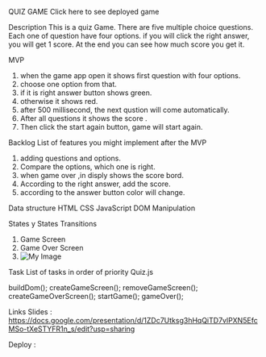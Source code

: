 QUIZ GAME
Click here to see deployed game

Description
This is a quiz Game. There are five multiple choice questions. Each one of question have four options. if you will click the right answer, you will get 1 score. At the end you can see how much score you get it.

MVP
   1. when the game app open it shows first question with four options.
   2. choose one option from that.
   3. if it is right answer button shows green.
   4. otherwise it shows red.
   5. after 500 millisecond, the next qustion will come automatically.
   6. After all questions it shows the score .
   7. Then click the start again button, game will start again.

Backlog
List of features you might implement after the MVP
1. adding questions and options.
2. Compare the options, which one is right.
3. when game over ,in disply shows the score bord.
4. According to the right answer, add the score.
5. according to the answer button color will change.

Data structure
HTML
CSS
JavaScript
DOM Manipulation

States y States Transitions
1. Game Screen
2. Game Over Screen
3. ![My Image](images./../IMG_0297.png)

Task
List of tasks in order of priority
Quiz.js

buildDom();
createGameScreen();
removeGameScreen();
createGameOverScreen();
startGame();
gameOver();

Links
Slides : https://docs.google.com/presentation/d/1ZDc7Utksg3hHqQiTD7vlPXN5EfcMSo-tXeSTYFR1n_s/edit?usp=sharing

Deploy : 